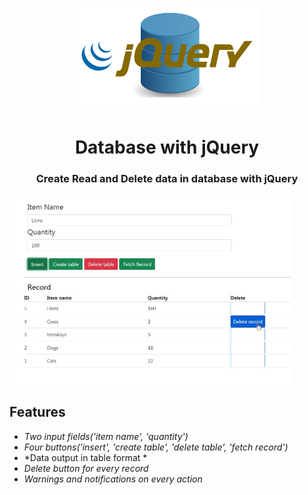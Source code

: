 <p align="center"><img src="db.png" width="300px"></p>

<h1 align="center">
    <strong>Database with jQuery</strong>
</h1>
<h3 align="center">
    Create Read and Delete data in database with jQuery
</h3>

<p align="left"><img src="Screenshot.jpg" width="450px"></p>

## Features
* *Two input fields('item name', 'quantity')*
* *Four buttons('insert', 'create table', 'delete table', 'fetch record')*
* *Data output in table format *
* *Delete button for every record*
* *Warnings and notifications on every action*


